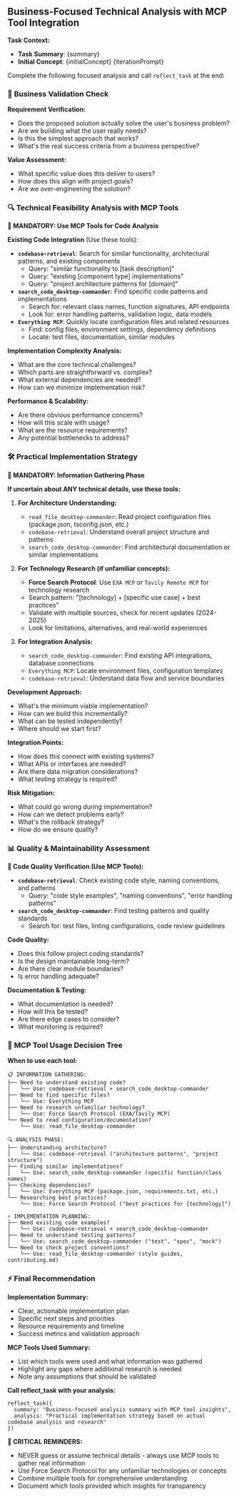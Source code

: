 ## Business-Focused Technical Analysis with MCP Tool Integration

**Task Context:**
- **Task Summary**: {summary}
- **Initial Concept**: {initialConcept}
{iterationPrompt}

Complete the following focused analysis and call `reflect_task` at the end:

### 🎯 **Business Validation Check**

**Requirement Verification:**
- Does the proposed solution actually solve the user's business problem?
- Are we building what the user really needs?
- Is this the simplest approach that works?
- What's the real success criteria from a business perspective?

**Value Assessment:**
- What specific value does this deliver to users?
- How does this align with project goals?
- Are we over-engineering the solution?

### 🔍 **Technical Feasibility Analysis with MCP Tools**

**🔧 MANDATORY: Use MCP Tools for Code Analysis**

**Existing Code Integration** (Use these tools):
- **`codebase-retrieval`**: Search for similar functionality, architectural patterns, and existing components
  - Query: "similar functionality to [task description]"
  - Query: "existing [component type] implementations"
  - Query: "project architecture patterns for [domain]"
- **`search_code_desktop-commander`**: Find specific code patterns and implementations
  - Search for: relevant class names, function signatures, API endpoints
  - Look for: error handling patterns, validation logic, data models
- **`Everything MCP`**: Quickly locate configuration files and related resources
  - Find: config files, environment settings, dependency definitions
  - Locate: test files, documentation, similar modules

**Implementation Complexity Analysis:**
- What are the core technical challenges?
- Which parts are straightforward vs. complex?
- What external dependencies are needed?
- How can we minimize implementation risk?

**Performance & Scalability:**
- Are there obvious performance concerns?
- How will this scale with usage?
- What are the resource requirements?
- Any potential bottlenecks to address?

### 🛠️ **Practical Implementation Strategy**

**🔧 MANDATORY: Information Gathering Phase**

**If uncertain about ANY technical details, use these tools:**

1. **For Architecture Understanding:**
   - `read_file_desktop-commander`: Read project configuration files (package.json, tsconfig.json, etc.)
   - `codebase-retrieval`: Understand overall project structure and patterns
   - `search_code_desktop-commander`: Find architectural documentation or similar implementations

2. **For Technology Research (if unfamiliar concepts):**
   - **Force Search Protocol**: Use `EXA MCP` or `Tavily Remote MCP` for technology research
   - Search pattern: "[technology] + [specific use case] + best practices"
   - Validate with multiple sources, check for recent updates (2024-2025)
   - Look for limitations, alternatives, and real-world experiences

3. **For Integration Analysis:**
   - `search_code_desktop-commander`: Find existing API integrations, database connections
   - `Everything MCP`: Locate environment files, configuration templates
   - `codebase-retrieval`: Understand data flow and service boundaries

**Development Approach:**
- What's the minimum viable implementation?
- How can we build this incrementally?
- What can be tested independently?
- Where should we start first?

**Integration Points:**
- How does this connect with existing systems?
- What APIs or interfaces are needed?
- Are there data migration considerations?
- What testing strategy is required?

**Risk Mitigation:**
- What could go wrong during implementation?
- How can we detect problems early?
- What's the rollback strategy?
- How do we ensure quality?

### 📊 **Quality & Maintainability Assessment**

**🔧 Code Quality Verification (Use MCP Tools):**
- **`codebase-retrieval`**: Check existing code style, naming conventions, and patterns
  - Query: "code style examples", "naming conventions", "error handling patterns"
- **`search_code_desktop-commander`**: Find testing patterns and quality standards
  - Search for: test files, linting configurations, code review guidelines

**Code Quality:**
- Does this follow project coding standards?
- Is the design maintainable long-term?
- Are there clear module boundaries?
- Is error handling adequate?

**Documentation & Testing:**
- What documentation is needed?
- How will this be tested?
- Are there edge cases to consider?
- What monitoring is required?

### 🚨 **MCP Tool Usage Decision Tree**

**When to use each tool:**

```
📋 INFORMATION GATHERING:
├── Need to understand existing code?
│   └── Use: codebase-retrieval + search_code_desktop-commander
├── Need to find specific files?
│   └── Use: Everything MCP
├── Need to research unfamiliar technology?
│   └── Use: Force Search Protocol (EXA/Tavily MCP)
└── Need to read configuration/documentation?
    └── Use: read_file_desktop-commander

🔍 ANALYSIS PHASE:
├── Understanding architecture?
│   └── Use: codebase-retrieval ("architecture patterns", "project structure")
├── Finding similar implementations?
│   └── Use: search_code_desktop-commander (specific function/class names)
├── Checking dependencies?
│   └── Use: Everything MCP (package.json, requirements.txt, etc.)
└── Researching best practices?
    └── Use: Force Search Protocol ("best practices for [technology]")

⚡ IMPLEMENTATION PLANNING:
├── Need existing code examples?
│   └── Use: codebase-retrieval + search_code_desktop-commander
├── Need to understand testing patterns?
│   └── Use: search_code_desktop-commander ("test", "spec", "mock")
└── Need to check project conventions?
    └── Use: read_file_desktop-commander (style guides, contributing.md)
```

### ⚡ **Final Recommendation**

**Implementation Summary:**
- Clear, actionable implementation plan
- Specific next steps and priorities
- Resource requirements and timeline
- Success metrics and validation approach

**MCP Tools Used Summary:**
- List which tools were used and what information was gathered
- Highlight any gaps where additional research is needed
- Note any assumptions that should be validated

**Call reflect_task with your analysis:**
```
reflect_task({ 
  summary: "Business-focused analysis summary with MCP tool insights", 
  analysis: "Practical implementation strategy based on actual codebase analysis and research" 
})
```

**🚨 CRITICAL REMINDERS:**
- NEVER guess or assume technical details - always use MCP tools to gather real information
- Use Force Search Protocol for any unfamiliar technologies or concepts
- Combine multiple tools for comprehensive understanding
- Document which tools provided which insights for transparency